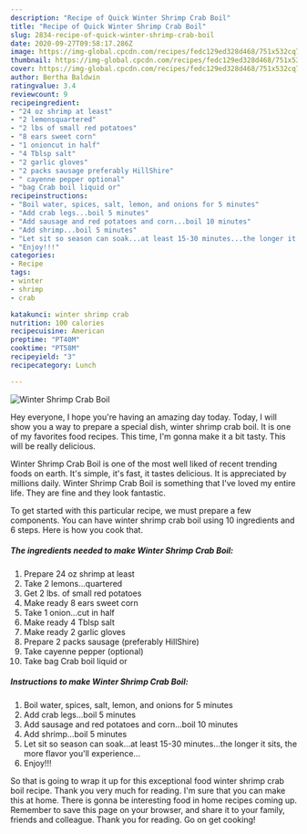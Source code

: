 ```yaml
---
description: "Recipe of Quick Winter Shrimp Crab Boil"
title: "Recipe of Quick Winter Shrimp Crab Boil"
slug: 2834-recipe-of-quick-winter-shrimp-crab-boil
date: 2020-09-27T09:58:17.286Z
image: https://img-global.cpcdn.com/recipes/fedc129ed328d468/751x532cq70/winter-shrimp-crab-boil-recipe-main-photo.jpg
thumbnail: https://img-global.cpcdn.com/recipes/fedc129ed328d468/751x532cq70/winter-shrimp-crab-boil-recipe-main-photo.jpg
cover: https://img-global.cpcdn.com/recipes/fedc129ed328d468/751x532cq70/winter-shrimp-crab-boil-recipe-main-photo.jpg
author: Bertha Baldwin
ratingvalue: 3.4
reviewcount: 9
recipeingredient:
- "24 oz shrimp at least"
- "2 lemonsquartered"
- "2 lbs of small red potatoes"
- "8 ears sweet corn"
- "1 onioncut in half"
- "4 Tblsp salt"
- "2 garlic gloves"
- "2 packs sausage preferably HillShire"
- " cayenne pepper optional"
- "bag Crab boil liquid or"
recipeinstructions:
- "Boil water, spices, salt, lemon, and onions for 5 minutes"
- "Add crab legs...boil 5 minutes"
- "Add sausage and red potatoes and corn...boil 10 minutes"
- "Add shrimp...boil 5 minutes"
- "Let sit so season can soak...at least 15-30 minutes...the longer it sits, the more flavor you&#39;ll experience..."
- "Enjoy!!!"
categories:
- Recipe
tags:
- winter
- shrimp
- crab

katakunci: winter shrimp crab 
nutrition: 100 calories
recipecuisine: American
preptime: "PT40M"
cooktime: "PT58M"
recipeyield: "3"
recipecategory: Lunch

---
```



![Winter Shrimp Crab Boil](https://img-global.cpcdn.com/recipes/fedc129ed328d468/751x532cq70/winter-shrimp-crab-boil-recipe-main-photo.jpg)

Hey everyone, I hope you're having an amazing day today. Today, I will show you a way to prepare a special dish, winter shrimp crab boil. It is one of my favorites food recipes. This time, I'm gonna make it a bit tasty. This will be really delicious.

Winter Shrimp Crab Boil is one of the most well liked of recent trending foods on earth. It's simple, it's fast, it tastes delicious. It is appreciated by millions daily. Winter Shrimp Crab Boil is something that I've loved my entire life. They are fine and they look fantastic.




To get started with this particular recipe, we must prepare a few components. You can have winter shrimp crab boil using 10 ingredients and 6 steps. Here is how you cook that.

<!--inarticleads1-->

##### The ingredients needed to make Winter Shrimp Crab Boil:

1. Prepare 24 oz shrimp at least
1. Take 2 lemons...quartered
1. Get 2 lbs. of small red potatoes
1. Make ready 8 ears sweet corn
1. Take 1 onion...cut in half
1. Make ready 4 Tblsp salt
1. Make ready 2 garlic gloves
1. Prepare 2 packs sausage (preferably HillShire)
1. Take  cayenne pepper (optional)
1. Take bag Crab boil liquid or




<!--inarticleads2-->

##### Instructions to make Winter Shrimp Crab Boil:

1. Boil water, spices, salt, lemon, and onions for 5 minutes
1. Add crab legs...boil 5 minutes
1. Add sausage and red potatoes and corn...boil 10 minutes
1. Add shrimp...boil 5 minutes
1. Let sit so season can soak...at least 15-30 minutes...the longer it sits, the more flavor you&#39;ll experience...
1. Enjoy!!!




So that is going to wrap it up for this exceptional food winter shrimp crab boil recipe. Thank you very much for reading. I'm sure that you can make this at home. There is gonna be interesting food in home recipes coming up. Remember to save this page on your browser, and share it to your family, friends and colleague. Thank you for reading. Go on get cooking!

